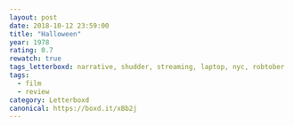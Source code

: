 ```yaml
---
layout: post 
date: 2018-10-12 23:59:00
title: "Halloween"
year: 1978
rating: 0.7
rewatch: true
tags_letterboxd: narrative, shudder, streaming, laptop, nyc, robtober
tags:
  - film
  - review
category: Letterboxd
canonical: https://boxd.it/xBb2j
---
```

